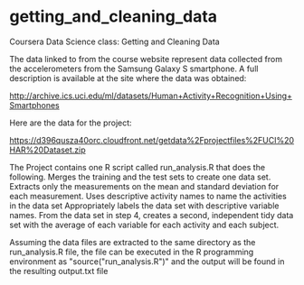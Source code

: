 # getting_and_cleaning_data
Coursera Data Science class: Getting and Cleaning Data

The data linked to from the course website represent data collected from the accelerometers from the Samsung Galaxy S smartphone. A full description is available at the site where the data was obtained: 

http://archive.ics.uci.edu/ml/datasets/Human+Activity+Recognition+Using+Smartphones 

Here are the data for the project: 

https://d396qusza40orc.cloudfront.net/getdata%2Fprojectfiles%2FUCI%20HAR%20Dataset.zip 

The Project contains one R script called run_analysis.R that does the following. 
  Merges the training and the test sets to create one data set.
  Extracts only the measurements on the mean and standard deviation for each measurement. 
  Uses descriptive activity names to name the activities in the data set
  Appropriately labels the data set with descriptive variable names. 
  From the data set in step 4, creates a second, independent tidy data set with the average of each variable for each activity and each subject.

Assuming the data files are extracted to the same directory as the run_analysis.R file, the file can be executed in the R programming environment as "source("run_analysis.R")" and the output will be found in the resulting output.txt file 
